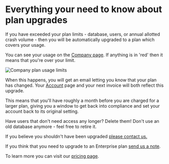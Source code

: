 # Everything your need to know about plan upgrades

If you have exceeded your plan limits - database, users, or annual allotted crash volume - then you will be automatically upgraded to a plan which covers your usage.

You can see your usage on the [Company page](https://www.bugsplat.com/docs/plans/upgrades/). If anything is in 'red' then it means that you're over your limit.

![Company plan usage limits](https://www.bugsplat.com/assets/img/docs/plan-company-usage.png)

When this happens, you will get an email letting you know that your plan has changed. Your [Account](https://app.bugsplat.com/v2/account) page and your next invoice will both reflect this upgrade.

This means that you'll have roughly a month before you are charged for a larger plan, giving you a window to get back into compliance and set your account back to its original setting.

Have users that don't need access any longer? Delete them! Don't use an old database anymore - feel free to retire it.

If you believe you shouldn't have been upgraded [please contact us.](mailto:sales@bugsplat.com)

If you think that you need to upgrade to an Enterprise plan [send us a note](mailto:sales@bugsplat.com).

To learn more you can visit our [pricing page](https://www.bugsplat.com/pricing).

